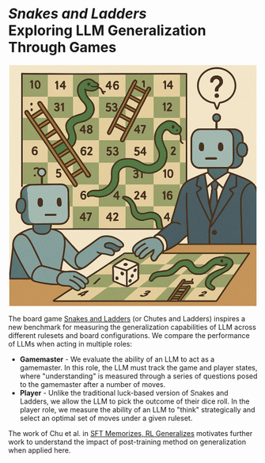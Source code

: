 # *Snakes and Ladders* <br>Exploring LLM Generalization Through Games

<div align="center">
<p>
    <img src="assets/logo.png" alt="Snakes and Ladders" width="500" height="auto">
</p>
</div>

The board game [Snakes and Ladders](https://en.wikipedia.org/wiki/Snakes_and_ladders) (or Chutes and Ladders) inspires a new benchmark for measuring the generalization capabilities of LLM across different rulesets and board configurations. We compare the performance of LLMs when acting in multiple roles:

* **Gamemaster** - We evaluate the ability of an LLM to act as a gamemaster. In this role, the LLM must track the game and player states, where "understanding" is measured through a series of questions posed to the gamemaster after a number of moves.
* **Player** - Unlike the traditional luck-based version of Snakes and Ladders, we allow the LLM to pick the outcome of their dice roll. In the player role, we measure the ability of an LLM to "think" strategically and select an optimal set of moves under a given ruleset.

The work of Chu et al. in [SFT Memorizes, RL Generalizes](https://arxiv.org/abs/2501.17161) motivates further work to understand the impact of post-training method on generalization when applied here. 
